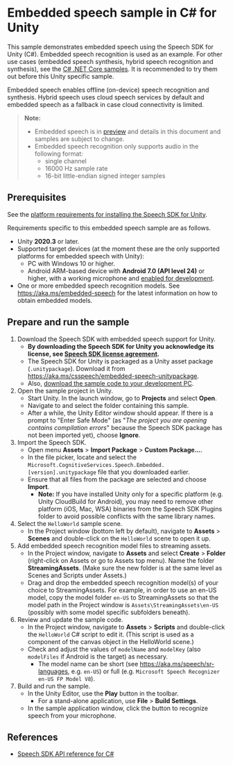 # Embedded speech sample in C# for Unity

This sample demonstrates embedded speech using the Speech SDK for Unity (C#).
Embedded speech recognition is used as an example. For other use cases (embedded speech synthesis, hybrid speech recognition and synthesis), see the [C# .NET Core samples](../../dotnetcore/embedded-speech).
It is recommended to try them out before this Unity specific sample.

Embedded speech enables offline (on-device) speech recognition and synthesis.
Hybrid speech uses cloud speech services by default and embedded speech as a fallback in case cloud connectivity is limited.

> **Note:**
> * Embedded speech is in [preview](https://aka.ms/embedded-speech) and details in this document and samples are subject to change.
> * Embedded speech recognition only supports audio in the following format:
>   * single channel
>   * 16000 Hz sample rate
>   * 16-bit little-endian signed integer samples

## Prerequisites

See the [platform requirements for installing the Speech SDK for Unity](https://learn.microsoft.com/azure/cognitive-services/speech-service/quickstarts/setup-platform?pivots=programming-language-csharp&tabs=windows%2Cubuntu%2Cunity%2Cjre%2Cmaven%2Cnodejs%2Cmac%2Cpypi#tabpanel_1_unity).

Requirements specific to this embedded speech sample are as follows.
* Unity **2020.3** or later.
* Supported target devices (at the moment these are the only supported platforms for embedded speech with Unity):
  * PC with Windows 10 or higher.
  * Android ARM-based device with **Android 7.0 (API level 24)** or higher, with a working microphone and [enabled for development](https://developer.android.com/studio/debug/dev-options).
* One or more embedded speech recognition models. See https://aka.ms/embedded-speech for the latest information on how to obtain embedded models.

## Prepare and run the sample

1. Download the Speech SDK with embedded speech support for Unity.
   * **By downloading the Speech SDK for Unity you acknowledge its license, see [Speech SDK license agreement](https://aka.ms/csspeech/license).**
   * The Speech SDK for Unity is packaged as a Unity asset package (`.unitypackage`).
     Download it from https://aka.ms/csspeech/embedded-speech-unitypackage.
   * Also, [download the sample code to your development PC](/README.md#get-the-samples).
1. Open the sample project in Unity.
   * Start Unity. In the launch window, go to **Projects** and select **Open**.
   * Navigate to and select the folder containing this sample.
   * After a while, the Unity Editor window should appear. If there is a prompt to "Enter Safe Mode" (as "*The project you are opening contains compilation errors*" because the Speech SDK package has not been imported yet), choose **Ignore**.
1. Import the Speech SDK.
   * Open menu **Assets** > **Import Package** > **Custom Package...**.
   * In the file picker, locate and select the `Microsoft.CognitiveServices.Speech.Embedded.[version].unitypackage` file that you downloaded earlier.
   * Ensure that all files from the package are selected and choose **Import**.
     * **Note:** If you have installed Unity only for a specific platform (e.g. Unity CloudBuild for Android),
       you may need to remove other platform (iOS, Mac, WSA) binaries from the Speech SDK Plugins folder
       to avoid possible conflicts with the same library names.
1. Select the `HelloWorld` sample scene.
   * In the Project window (bottom left by default), navigate to **Assets** > **Scenes** and double-click on the `HelloWorld` scene to open it up.
1. Add embedded speech recognition model files to streaming assets.
   * In the Project window, navigate to **Assets** and select **Create** > **Folder** (right-click on Assets or go to Assets top menu). Name the folder **StreamingAssets**. (Make sure the new folder is at the same level as Scenes and Scripts under Assets.)
   * Drag and drop the embedded speech recognition model(s) of your choice to StreamingAssets. For example, in order to use an en-US model, copy the model folder `en-US` to StreamingAssets so that the model path in the Project window is `Assets\StreamingAssets\en-US` (possibly with some model specific subfolders beneath).
1. Review and update the sample code.
   * In the Project window, navigate to **Assets** > **Scripts** and double-click the `HelloWorld` C# script to edit it. (This script is used as a component of the canvas object in the HelloWorld scene.)
   * Check and adjust the values of `modelName` and `modelKey` (also `modelFiles` if Android is the target) as necessary.
     * The model name can be short (see https://aka.ms/speech/sr-languages, e.g. `en-US`) or full (e.g. `Microsoft Speech Recognizer en-US FP Model V8`).
1. Build and run the sample.
   * In the Unity Editor, use the **Play** button in the toolbar.
     * For a stand-alone application, use **File** > **Build Settings**.
   * In the sample application window, click the button to recognize speech from your microphone.

## References

* [Speech SDK API reference for C#](https://aka.ms/csspeech/csharpref)
